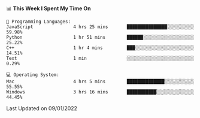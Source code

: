 
<!--START_SECTION:waka-->
📊 **This Week I Spent My Time On** 

```text
💬 Programming Languages: 
JavaScript               4 hrs 25 mins       ███████████████░░░░░░░░░░   59.98% 
Python                   1 hr 51 mins        ██████░░░░░░░░░░░░░░░░░░░   25.22% 
C++                      1 hr 4 mins         ███░░░░░░░░░░░░░░░░░░░░░░   14.51% 
Text                     1 min               ░░░░░░░░░░░░░░░░░░░░░░░░░   0.29%

💻 Operating System: 
Mac                      4 hrs 5 mins        ██████████████░░░░░░░░░░░   55.55% 
Windows                  3 hrs 16 mins       ███████████░░░░░░░░░░░░░░   44.45%

```


 Last Updated on 09/01/2022
<!--END_SECTION:waka-->
